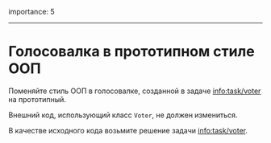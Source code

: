 importance: 5

---

# Голосовалка в прототипном стиле ООП

Поменяйте стиль ООП в голосовалке, созданной в задаче <info:task/voter> на прототипный.

Внешний код, использующий класс `Voter`, не должен измениться.

В качестве исходного кода возьмите решение задачи <info:task/voter>.
